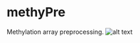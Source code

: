 # methyPre
Methylation array preprocessing.
![alt text](https://github.com/metamaden/methyPre/blob/master/methypre_workflow.png "methyPre workflow")
